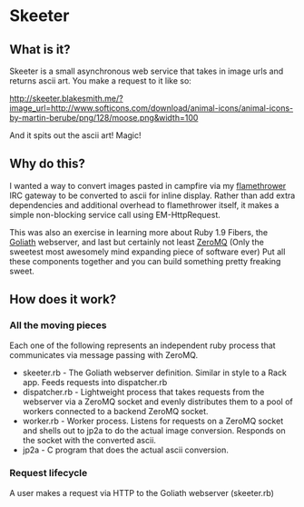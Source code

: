 # Skeeter

## What is it?

Skeeter is a small asynchronous web service that takes in image urls and returns ascii art.
You make a request to it like so:

  http://skeeter.blakesmith.me/?image_url=http://www.softicons.com/download/animal-icons/animal-icons-by-martin-berube/png/128/moose.png&width=100

And it spits out the ascii art! Magic!

## Why do this?

I wanted a way to convert images pasted in campfire via my
[flamethrower](http://github.com/blakesmith/flamethrower) IRC gateway to be
converted to ascii for inline display. Rather than add extra dependencies and
additional overhead to flamethrower itself, it makes a simple non-blocking
service call using EM-HttpRequest.

This was also an exercise in learning more about Ruby 1.9 Fibers, the
[Goliath](http://www.igvita.com/2011/03/08/goliath-non-blocking-ruby-19-web-server/)
webserver, and last but certainly not least [ZeroMQ](http://www.zeromq.org/)
(Only the sweetest most awesomely mind expanding piece of software ever)
Put all these components together and you can build something pretty freaking
sweet.

## How does it work?

### All the moving pieces

Each one of the following represents an independent ruby process that
communicates via message passing with ZeroMQ.

- skeeter.rb - The Goliath webserver definition. Similar in style to a Rack app.
  Feeds requests into dispatcher.rb
- dispatcher.rb - Lightweight process that takes requests from the webserver via
  a ZeroMQ socket and evenly distributes them to a pool of workers connected to
  a backend ZeroMQ socket.
- worker.rb - Worker process. Listens for requests on a ZeroMQ socket and shells
  out to jp2a to do the actual image conversion. Responds on the socket with the
  converted ascii.
- jp2a - C program that does the actual ascii conversion.

### Request lifecycle

A user makes a request via HTTP to the Goliath webserver (skeeter.rb)
